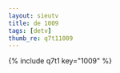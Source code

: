 ```yaml
--- 
layout: sieutv
title: de 1009
tags: [detv]
thumb_re: q7t11009
---
```

{% include q7t1 key="1009" %} 
